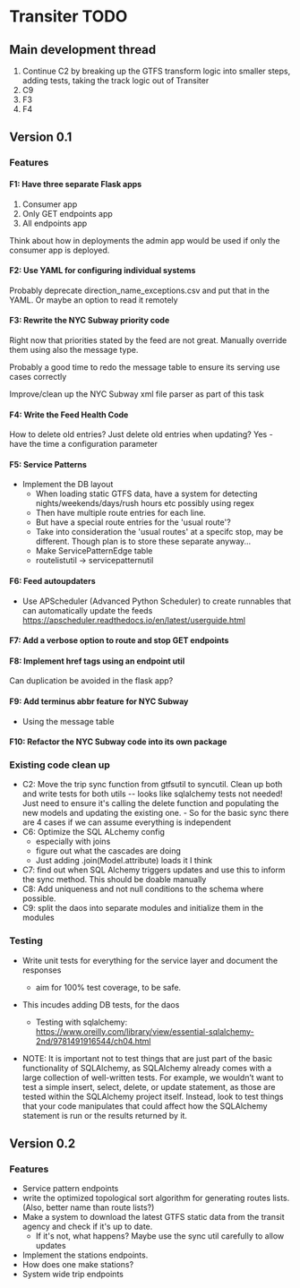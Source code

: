 # Transiter TODO

## Main development thread

1. Continue C2 by breaking up the GTFS transform logic into smaller steps, 
    adding tests, taking the track logic out of Transiter
1. C9
1. F3
1. F4



## Version 0.1

    
### Features

#### F1: Have three separate Flask apps
1. Consumer app
2. Only GET endpoints app
3. All endpoints app

Think about how in deployments the admin app would be used
if only the consumer app is deployed.

#### F2: Use YAML for configuring individual systems
Probably deprecate direction_name_exceptions.csv and put that in the
YAML. Or maybe an option to read it remotely

#### F3: Rewrite the NYC Subway priority code
Right now that priorities stated by the feed are not great.
Manually override them using also the message type.

Probably a good time to redo the message table to ensure its
serving use cases correctly

Improve/clean up the NYC Subway xml file parser
as part of this task

#### F4: Write the Feed Health Code
How to delete old entries?
Just delete old entries when updating?
Yes - have the time a configuration parameter


#### F5: Service Patterns
- Implement the DB layout
    - When loading static GTFS data, have a system for
        detecting nights/weekends/days/rush hours etc
        possibly using regex
    - Then have multiple route entries for each line.
    - But have a special route entries for the 'usual route'?
    - Take into consideration the 'usual routes' at a specifc
        stop, may be different. Though plan is to store
        these separate anyway...
    - Make ServicePatternEdge table
    - routelistutil -> servicepatternutil
    
#### F6: Feed autoupdaters
- Use APScheduler (Advanced Python Scheduler) to create runnables that
    can automatically update the feeds
    https://apscheduler.readthedocs.io/en/latest/userguide.html
    
#### F7: Add a verbose option to route and stop GET endpoints

#### F8: Implement href tags using an endpoint util
Can duplication be avoided in the flask app?

#### F9: Add terminus abbr feature for NYC Subway
- Using the message table

#### F10: Refactor the NYC Subway code into its own package
   
### Existing code clean up
- C2: Move the trip sync function from gtfsutil to syncutil. Clean up both and write
        tests for both utils -- looks like sqlalchemy tests not needed!
        Just need to ensure it's calling the delete function
        and populating the new models and updating 
        the existing one.
        - So for the basic sync there are 4 cases
        if we can assume everything is independent
- C6: Optimize the SQL ALchemy config
    - especially with joins
    - figure out what the cascades are doing
    - Just adding .join(Model.attribute) loads it I think
- C7: find out when SQL Alchemy triggers updates 
    and use this to inform the sync method. This should be doable manually
- C8: Add uniqueness and not null conditions to the schema
    where possible.
- C9: split the daos into separate modules and initialize them
    in the modules

### Testing

 - Write unit tests for everything for the service layer and document the responses
    - aim for 100% test coverage, to be safe.
  - This incudes adding DB tests, for the daos
    - Testing with sqlalchemy:
    https://www.oreilly.com/library/view/essential-sqlalchemy-2nd/9781491916544/ch04.html


   - NOTE: It is important not to test things that are just part of the basic functionality of SQLAlchemy, as SQLAlchemy already comes with a large collection of well-written tests. For example, we wouldn’t want to test a simple insert, select, delete, or update statement, as those are tested within the SQLAlchemy project itself. Instead, look to test things that your code manipulates that could affect how the SQLAlchemy statement is run or the results returned by it.



## Version 0.2

### Features
- Service pattern endpoints 
- write the optimized topological 
sort algorithm for generating routes lists.
    (Also, better name than route lists?)
- Make a system to download the latest GTFS static data 
    from the transit agency
    and check if it's up to date.
    - If it's not, what happens? 
    Maybe use the sync util carefully to allow updates
- Implement the stations endpoints.
- How does one make stations?
- System wide trip endpoints


    
